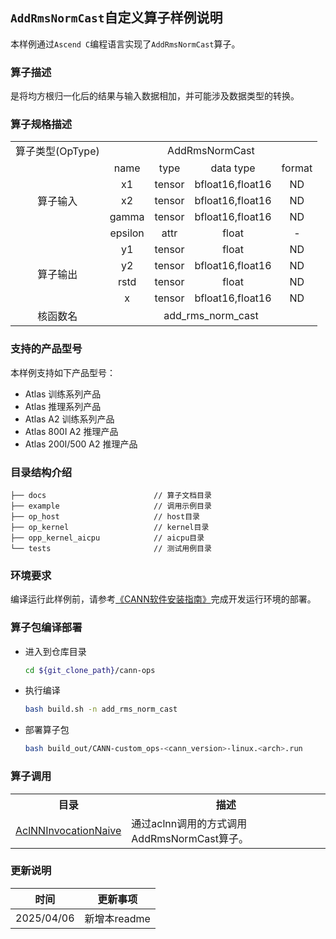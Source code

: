 ## `AddRmsNormCast`自定义算子样例说明 
本样例通过`Ascend C`编程语言实现了`AddRmsNormCast`算子。

### 算子描述
是将均方根归一化后的结果与输入数据相加，并可能涉及数据类型的转换。

### 算子规格描述

<table>
<tr><td rowspan="1" align="center">算子类型(OpType)</td><td colspan="4" align="center">AddRmsNormCast</td></tr>
</tr>
<tr><td rowspan="5" align="center">算子输入</td><td align="center">name</td><td align="center">type</td><td align="center">data type</td><td align="center">format</td></tr>
<tr><td align="center">x1</td><td align="center">tensor</td><td align="center">bfloat16,float16</td><td align="center">ND</td></tr>
<tr><td align="center">x2</td><td align="center">tensor</td><td align="center">bfloat16,float16</td><td align="center">ND</td></tr>
<tr><td align="center">gamma</td><td align="center">tensor</td><td align="center">bfloat16,float16</td><td align="center">ND</td></tr>
<tr><td align="center">epsilon</td><td align="center">attr</td><td align="center">float</td><td align="center">-</td></tr>
</tr>
</tr>
<tr><td rowspan="4" align="center">算子输出</td><td align="center">y1</td><td align="center">tensor</td><td align="center">float</td><td align="center">ND</td></tr>
<tr><td align="center">y2</td><td align="center">tensor</td><td align="center">bfloat16,float16</td><td align="center">ND</td></tr>
<tr><td align="center">rstd</td><td align="center">tensor</td><td align="center">float</td><td align="center">ND</td></tr>
<tr><td align="center">x</td><td align="center">tensor</td><td align="center">bfloat16,float16</td><td align="center">ND</td></tr>
</tr>
<tr><td rowspan="1" align="center">核函数名</td><td colspan="4" align="center">add_rms_norm_cast</td></tr>
</table>

### 支持的产品型号
本样例支持如下产品型号：
- Atlas 训练系列产品
- Atlas 推理系列产品
- Atlas A2 训练系列产品
- Atlas 800I A2 推理产品
- Atlas 200I/500 A2 推理产品

### 目录结构介绍
```
├── docs                        // 算子文档目录
├── example                     // 调用示例目录
├── op_host                     // host目录
├── op_kernel                   // kernel目录
├── opp_kernel_aicpu            // aicpu目录
└── tests                       // 测试用例目录
```

### 环境要求
编译运行此样例前，请参考[《CANN软件安装指南》](https://hiascend.com/document/redirect/CannCommunityInstSoftware)完成开发运行环境的部署。

### 算子包编译部署
  - 进入到仓库目录

    ```bash
    cd ${git_clone_path}/cann-ops
    ```

  - 执行编译

    ```bash
    bash build.sh -n add_rms_norm_cast
    ```

  - 部署算子包

    ```bash
    bash build_out/CANN-custom_ops-<cann_version>-linux.<arch>.run
    ```
### 算子调用
<table>
    <th>目录</th><th>描述</th>
    <tr>
        <td><a href="./examples/AclNNInvocationNaive"> AclNNInvocationNaive</td><td>通过aclnn调用的方式调用AddRmsNormCast算子。</td>
    </tr>
</table>

### 更新说明
| 时间 | 更新事项 |
|----|------|
| 2025/04/06 | 新增本readme |